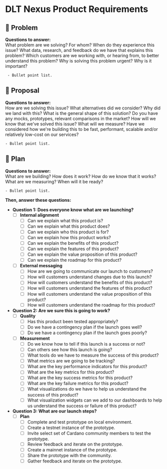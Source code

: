 # DLT Nexus Product Requirements

## 👀 Problem

**Questions to answer:**  
What problem are we solving? For whom? When do they experience this issue? What data, research, and feedback do we have that explains this problem? Which customers are we working with, or hearing from, to better understand this problem? Why is solving this problem urgent? Why is it important?

     - Bullet point list.

## 💭 Proposal

**Questions to answer:**  
How are we solving this issue? What alternatives did we consider? Why did we land with this? What is the general shape of this solution? Do you have any mocks, prototypes, relevant comparisons in the market? How will we know that we've solved this issue? What will we measure? Have we considered how we're building this to be fast, performant, scalable and/or relatively low-cost on our services?

    - Bullet point list.

## 🛫 Plan

**Questions to answer:**  
What are we building? How does it work? How do we know that it works? What are we measuring? When will it be ready?

    - Bullet point list.

**Then, answer these questions:**

- **Question 1: Does everyone know what are we launching?**
  - [ ] **Internal alignment**
    - [ ] Can we explain what this product is?
    - [ ] Can we explain what this product does?
    - [ ] Can we explain who this product is for?
    - [ ] Can we explain how this product works?
    - [ ] Can we explain the benefits of this product?
    - [ ] Can we explain the features of this product?
    - [ ] Can we explain the value proposition of this product?
    - [ ] Can we explain the roadmap for this product?
  - [ ] **External messaging**
    - [ ] How are we going to communicate our launch to customers?
    - [ ] How will customers understand changes due to this launch?
    - [ ] How will customers understand the benefits of this product?
    - [ ] How will customers understand the features of this product?
    - [ ] How will customers understand the value proposition of this product?
    - [ ] How will customers understand the roadmap for this product?
- **Question 2: Are we sure this is going to work?**
  - [ ] **Quality**
    - [ ] Has this product been tested appropriately?
    - [ ] Do we have a contingency plan if the launch goes well?
    - [ ] Do we have a contingency plan if the launch goes poorly?
  - [ ] **Measurement**
    - [ ] Do we know how to tell if this launch is a success or not?
    - [ ] Can others see how this launch is going?
    - [ ] What tools do we have to measure the success of this product?
    - [ ] What metrics are we going to be tracking?
    - [ ] What are the key performance indicators for this product?
    - [ ] What are the key metrics for this product?
    - [ ] What are the key success metrics for this product?
    - [ ] What are the key failure metrics for this product?
    - [ ] What visualizations do we have to help us understand the success of this product?
    - [ ] What visualization widgets can we add to our dashboards to help us understand the success or failure of this product?
- **Question 3: What are our launch steps?**
  - [ ] **Plan**
    - [ ] Complete and test prototype on local environment.
    - [ ] Create a testnet instance of the prototype.
    - [ ] Invite select set of Cardano community members to test the prototype.
    - [ ] Review feedback and iterate on the prototype.
    - [ ] Create a mainnet instance of the prototype.
    - [ ] Share the prototype with the community.
    - [ ] Gather feedback and iterate on the prototype.
